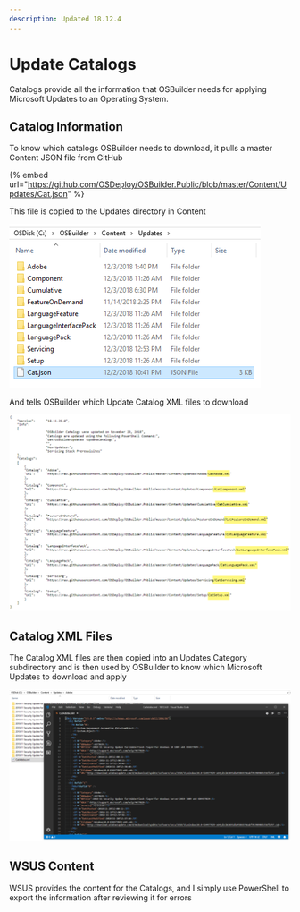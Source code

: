 ```yaml
---
description: Updated 18.12.4
---
```


# Update Catalogs

Catalogs provide all the information that OSBuilder needs for applying Microsoft Updates to an Operating System.

## Catalog Information

To know which catalogs OSBuilder needs to download, it pulls a master Content JSON file from GitHub

{% embed url="https://github.com/OSDeploy/OSBuilder.Public/blob/master/Content/Updates/Cat.json" %}

This file is copied to the Updates directory in Content

![](../../.gitbook/assets/2018-12-04_16-59-04.png)

And tells OSBuilder which Update Catalog XML files to download

![](../../.gitbook/assets/2018-12-04_16-57-05%20%281%29.png)

## Catalog XML Files

The Catalog XML files are then copied into an Updates Category subdirectory and is then used by OSBuilder to know which Microsoft Updates to download and apply

![](../../.gitbook/assets/2018-12-04_17-01-43.png)

## WSUS Content

WSUS provides the content for the Catalogs, and I simply use PowerShell to export the information after reviewing it for errors

